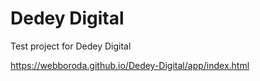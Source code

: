 # Dedey Digital
Test project for Dedey Digital

https://webboroda.github.io/Dedey-Digital/app/index.html
